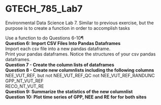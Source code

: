 # GTECH_785_Lab7
Environmental Data Science Lab 7. Similar to previous exercise, but the purpose is to create a function in order to accomplish tasks <br />

Use a function to do Questions 6-10¶ <br />
__Question 6: Import CSV Files Into Pandas Dataframes__ <br /> 
Import each csv file into a new pandas dataframe. <br />
Print your pandas dataframes. Notice the structures of your csv pandas dataframes. <br />
__Question 7 - Create the column lists of dataframes__  <br />
__Question 8 - Create new columnlists including the following columns__  <br />
NEE_VUT_REF, but not NEE_VUT_REF_QC not NEE_VUT_REF_RANDUNC <br />
GPP_NT_VUT_REF <br />
RECO_NT_VUT_RE <br />
__Question 9: Summarize the statistics of the new columnlist__  <br />
__Question 10: Plot time series of GPP, NEE and RE for for both sites__  <br />
